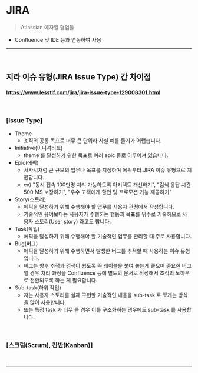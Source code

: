 # JIRA
> Atlassian 에자일 협업툴
* Confluence 및 IDE 등과 연동하여 사용

<hr>
<br>

## 지라 이슈 유형(JIRA Issue Type) 간 차이점
#### https://www.lesstif.com/jira/jira-issue-type-129008301.html

<br>

### [Issue Type]
* Theme
  * 조직의 공통 목표로 너무 큰 단위라 사실 예를 들기가 어렵습니다.
* Initiative(이니셔티브)
  * theme 를 달성하기 위한 목표로 여러 epic 들로 이루어져 있습니다. 
* Epic(에픽)
  * 서사시처럼 큰 규모의 업무나 목표를 지정하며 에픽부터 JIRA 이슈 유형으로 지원합니다.
  * ex) "동시 접속 100만명 처리 가능하도록 아키텍트 개선하기", "검색 응답 시간 500 MS 보장하기", "우수 고객에게 할인 및 프로모션 기능 제공하기"
* Story(스토리)
  * 에픽을 달성하기 위해 수행해야 할 업무를 사용자 관점에서 작성합니다.
  * 기술적인 용어보다는 사용자가 수행하는 행동과 목표를 위주로 기술하므로 사용자 스토리(User story) 라고도 합니다.
* Task(작업)
  * 에픽을 달성하기 위해 수행해야 할 기술적인 업무를 관리할 때 주로 사용합니다.
* Bug(버그)
  * 에픽을 달성하기 위해 수행하면서 발생한 버그를 추적할 때 사용하는 이슈 유형입니다.
  * 버그는 향후 추적과 검색이 쉽도록 꼭 레이블을 붙여 놓는게 좋으며 중요한 버그일 경우 처리 과정을 Confluence 등에 별도의 문서로 작성해서 조직의 노하우로 전환되도록 하는 게 필요합니다.
* Sub-task(하위 작업)
  * 저는 사용자 스토리를 실제 구현할 기술적인 내용을 sub-task 로 쪼개는 방식을 많이 사용합니다.
  * 또는 특정 task 가 너무 클 경우 이를 구조화하는 경우에도 sub-task 를 사용합니다.

<br>

### [스크럼(Scrum), 칸반(Kanban)]

<br>
<hr>
<br>

